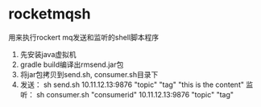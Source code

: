 # rocketmqsh
用来执行rockert mq发送和监听的shell脚本程序


1. 先安装java虚拟机
2. gradle build编译出rmsend.jar包
3. 将jar包拷贝到send.sh, consumer.sh目录下
4. 发送： sh send.sh 10.11.12.13:9876 "topic" "tag" "this is the content"
   监听： sh consumer.sh "consumerid" 10.11.12.13:9876 "topic" "tag"
